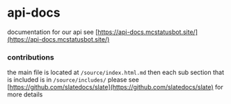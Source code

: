 # api-docs
documentation for our api see [https://api-docs.mcstatusbot.site/](https://api-docs.mcstatusbot.site/)

### contributions

the main file is located at `/source/index.html.md` then each sub section that is included is in `/source/includes/` please see [https://github.com/slatedocs/slate](https://github.com/slatedocs/slate) for more details
